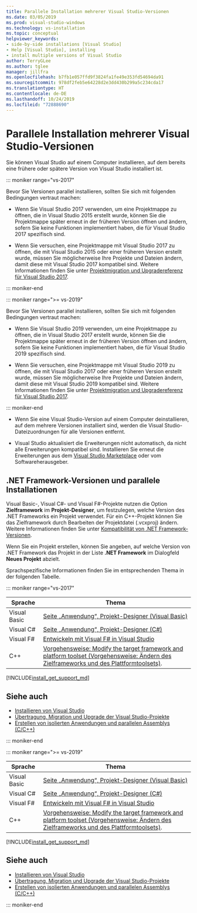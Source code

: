 ```yaml
---
title: Parallele Installation mehrerer Visual Studio-Versionen
ms.date: 03/05/2019
ms.prod: visual-studio-windows
ms.technology: vs-installation
ms.topic: conceptual
helpviewer_keywords:
- side-by-side installations [Visual Studio]
- Help [Visual Studio], installing
- install multiple versions of Visual Studio
author: TerryGLee
ms.author: tglee
manager: jillfra
ms.openlocfilehash: b7fb1e057ffd9f3824fa1fe49e353fd54694da91
ms.sourcegitcommit: 978df2feb5e64228d2e3dd430b299a5c234cda17
ms.translationtype: HT
ms.contentlocale: de-DE
ms.lasthandoff: 10/24/2019
ms.locfileid: "72888690"
---
```

# <a name="install-visual-studio-versions-side-by-side"></a>Parallele Installation mehrerer Visual Studio-Versionen

Sie können Visual Studio auf einem Computer installieren, auf dem bereits eine frühere oder spätere Version von Visual Studio installiert ist.

::: moniker range="vs-2017"

Bevor Sie Versionen parallel installieren, sollten Sie sich mit folgenden Bedingungen vertraut machen:

* Wenn Sie Visual Studio 2017 verwenden, um eine Projektmappe zu öffnen, die in Visual Studio 2015 erstellt wurde, können Sie die Projektmappe später erneut in der früheren Version öffnen und ändern, sofern Sie keine Funktionen implementiert haben, die für Visual Studio 2017 spezifisch sind.

* Wenn Sie versuchen, eine Projektmappe mit Visual Studio 2017 zu öffnen, die mit Visual Studio 2015 oder einer früheren Version erstellt wurde, müssen Sie möglicherweise Ihre Projekte und Dateien ändern, damit diese mit Visual Studio 2017 kompatibel sind. Weitere Informationen finden Sie unter [Projektmigration und Upgradereferenz für Visual Studio 2017](../porting/port-migrate-and-upgrade-visual-studio-projects.md?view=vs-2017).

::: moniker-end

::: moniker range=">= vs-2019"

Bevor Sie Versionen parallel installieren, sollten Sie sich mit folgenden Bedingungen vertraut machen:

* Wenn Sie Visual Studio 2019 verwenden, um eine Projektmappe zu öffnen, die in Visual Studio 2017 erstellt wurde, können Sie die Projektmappe später erneut in der früheren Version öffnen und ändern, sofern Sie keine Funktionen implementiert haben, die für Visual Studio 2019 spezifisch sind.

* Wenn Sie versuchen, eine Projektmappe mit Visual Studio 2019 zu öffnen, die mit Visual Studio 2017 oder einer früheren Version erstellt wurde, müssen Sie möglicherweise Ihre Projekte und Dateien ändern, damit diese mit Visual Studio 2019 kompatibel sind. Weitere Informationen finden Sie unter [Projektmigration und Upgradereferenz für Visual Studio 2017](../porting/port-migrate-and-upgrade-visual-studio-projects.md).

::: moniker-end

* Wenn Sie eine Visual Studio-Version auf einem Computer deinstallieren, auf dem mehrere Versionen installiert sind, werden die Visual Studio-Dateizuordnungen für alle Versionen entfernt.

* Visual Studio aktualisiert die Erweiterungen nicht automatisch, da nicht alle Erweiterungen kompatibel sind. Installieren Sie erneut die Erweiterungen aus dem [Visual Studio Marketplace](https://marketplace.visualstudio.com/) oder vom Softwareherausgeber.

## <a name="net-framework-versions-and-side-by-side-installations"></a>.NET Framework-Versionen und parallele Installationen

Visual Basic-, Visual C#- und Visual F#-Projekte nutzen die Option **Zielframework** im **Projekt-Designer**, um festzulegen, welche Version des .NET Frameworks ein Projekt verwendet. Für ein C++-Projekt können Sie das Zielframework durch Bearbeiten der Projektdatei (.vcxproj) ändern. Weitere Informationen finden Sie unter [Kompatibilität von .NET Framework-Versionen](/dotnet/framework/migration-guide/version-compatibility).

Wenn Sie ein Projekt erstellen, können Sie angeben, auf welche Version von .NET Framework das Projekt in der Liste **.NET Framework** im Dialogfeld **Neues Projekt** abzielt.

Sprachspezifische Informationen finden Sie im entsprechenden Thema in der folgenden Tabelle.

::: moniker range="vs-2017"

| Sprache | Thema |
|--------------|-----------|
| Visual Basic | [Seite „Anwendung“, Projekt-Designer (Visual Basic)](../ide/reference/application-page-project-designer-visual-basic.md?view=vs-2017) |
| Visual C# | [Seite „Anwendung“, Projekt-Designer (C#)](../ide/reference/application-page-project-designer-csharp.md?view=vs-2017) |
| Visual F# | [Entwickeln mit Visual F# in Visual Studio](../ide/fsharp-visual-studio.md?view=vs-2017) |
|C++ | [Vorgehensweise: Modify the target framework and platform toolset (Vorgehensweise: Ändern des Zielframeworks und des Plattformtoolsets)](/cpp/build/how-to-modify-the-target-framework-and-platform-toolset/). |

[!INCLUDE[install_get_support_md](includes/install_get_support_md.md)]

## <a name="see-also"></a>Siehe auch

* [Installieren von Visual Studio](install-visual-studio.md?view=vs-2017)
* [Übertragung, Migration und Upgrade der Visual Studio-Projekte](../porting/port-migrate-and-upgrade-visual-studio-projects.md?view=vs-2017)
* [Erstellen von isolierten Anwendungen und parallelen Assemblys (C/C++)](/cpp/build/building-c-cpp-isolated-applications-and-side-by-side-assemblies/)

::: moniker-end

::: moniker range=">= vs-2019"

| Sprache | Thema |
|--------------|-----------|
| Visual Basic | [Seite „Anwendung“, Projekt-Designer (Visual Basic)](../ide/reference/application-page-project-designer-visual-basic.md) |
| Visual C# | [Seite „Anwendung“, Projekt-Designer (C#)](../ide/reference/application-page-project-designer-csharp.md) |
| Visual F# | [Entwickeln mit Visual F# in Visual Studio](../ide/fsharp-visual-studio.md) |
| C++ | [Vorgehensweise: Modify the target framework and platform toolset (Vorgehensweise: Ändern des Zielframeworks und des Plattformtoolsets)](/cpp/build/how-to-modify-the-target-framework-and-platform-toolset/). |

[!INCLUDE[install_get_support_md](includes/install_get_support_md.md)]

## <a name="see-also"></a>Siehe auch

* [Installieren von Visual Studio](install-visual-studio.md)
* [Übertragung, Migration und Upgrade der Visual Studio-Projekte](../porting/port-migrate-and-upgrade-visual-studio-projects.md)
* [Erstellen von isolierten Anwendungen und parallelen Assemblys (C/C++)](/cpp/build/building-c-cpp-isolated-applications-and-side-by-side-assemblies/)

::: moniker-end